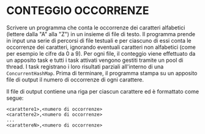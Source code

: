 # CONTEGGIO OCCORRENZE

Scrivere un programma che conta le occorrenze dei caratteri alfabetici
(lettere dalla "A" alla "Z") in un insieme di file di testo. Il programma
prende in input una serie di percorsi di file testuali e per ciascuno di
essi conta le occorrenze dei caratteri, ignorando eventuali caratteri non
alfabetici (come per esempio le cifre da 0 a 9). Per ogni file, il
conteggio viene effettuato da un apposito task e tutti i task attivati
vengono gestiti tramite un pool di thread. I task registrano i loro
risultati parziali all'interno di una `ConcurrentHashMap`. Prima di
terminare, il programma stampa su un apposito file di output il numero
di occorrenze di ogni carattere. 

Il file di output contiene una riga per
ciascun carattere ed è formattato come segue:

```
<carattere1>,<numero di occorrenze>
<carattere2>,<numero di occorrenze>
...
<carattereN>,<numero di occorrenze>
```
